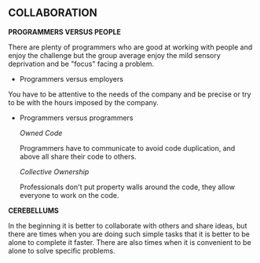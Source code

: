## COLLABORATION

**PROGRAMMERS VERSUS PEOPLE**

There are plenty of programmers who are good at working with people and enjoy the challenge but the group average enjoy the mild sensory deprivation and be "focus" facing a problem.

- Programmers versus employers

You have to be attentive to the needs of the company and be precise or try to be with the hours imposed by the company.

- Programmers versus programmers

  *Owned Code*

  Programmers have to communicate to avoid code duplication, and above all share their code to others.

  *Collective Ownership*

  Professionals don't put property walls around the code, they allow everyone to work on the code.

**CEREBELLUMS**

In the beginning it is better to collaborate with others and share ideas, but there are times when you are doing such simple tasks that it is better to be alone to complete it faster. There are also times when it is convenient to be alone to solve specific problems.
